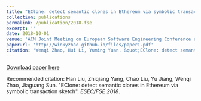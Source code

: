```yaml
---
title: "EClone: detect semantic clones in Ethereum via symbolic transaction sketch"
collection: publications
permalink: /publication/2018-fse
excerpt: ''
date: 2018-10-01
venue: 'ACM Joint Meeting on European Software Engineering Conference and Symposium on the Foundations of Software Engineering 2018'
paperurl: 'http://winkyzhao.github.io/files/paper1.pdf'
citation: 'Wenqi Zhao, Hui Li, Yuming Yuan. &quot;EClone: detect semantic clones in Ethereum via symbolic transaction sketch.&quot; <i>ESEC/FSE 2018</i>.'
---
```


[Download paper here](http://winkyzhao.github.io/files/paper1.pdf)

Recommended citation: Han Liu, Zhiqiang Yang, Chao Liu, Yu Jiang, Wenqi Zhao, Jiaguang Sun. "EClone: detect semantic clones in Ethereum via symbolic transaction sketch". <i>ESEC/FSE 2018</i>.
